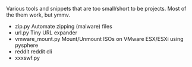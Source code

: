Various tools and snippets that are too small/short to be projects. 
Most of the them work, but ymmv.

* zip.py Automate zipping (malware) files
* url.py Tiny URL expander
* vmware_mount.py Mount/Unmount ISOs on VMware ESX/ESXi using pysphere
* reddit reddit cli
* xxxswf.py 
